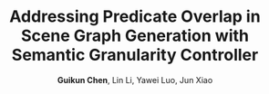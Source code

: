 ---
title: "Addressing Predicate Overlap in <b>Scene Graph Generation</b> with Semantic Granularity Controller"
author: "<b>Guikun Chen</b>, Lin Li, Yawei Luo, Jun Xiao"
collection: publications
pdf: "https://ieeexplore.ieee.org/document/10219806"
# date: 2019-01-01
venue: 'ICME 2023 <b>Oral</b>'
# paperurl: 'http://academicpages.github.io/files/paper1.pdf'
# citation: 'Your Name, You. (2009). &quot;Paper Title Number 1.&quot; <i>Journal 1</i>. 1(1).'
---